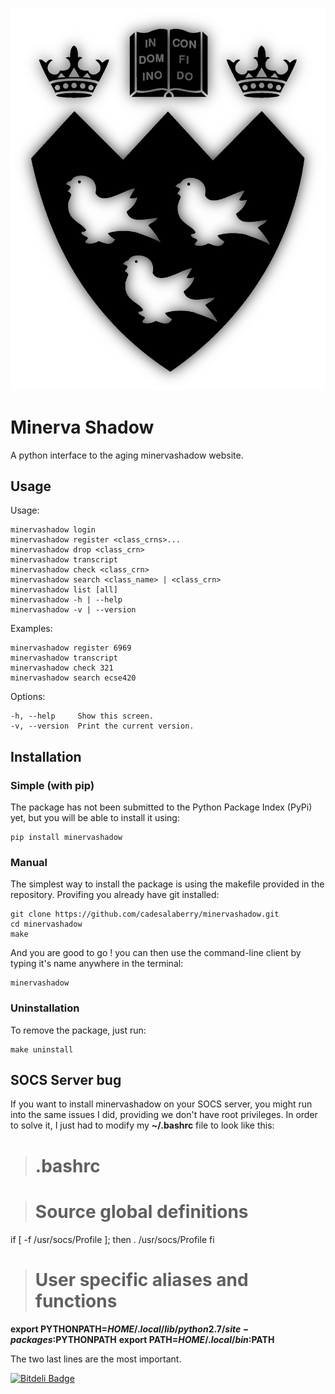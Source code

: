 [![McGill Logo](./assets/shadow-logo-transparent-big.png)](https://horizon.mcgill.ca/pban1/twbkwbis.P_WWWLogin "Minerva Webpage")



Minerva Shadow
=======

A python interface to the aging minervashadow website.


## Usage

Usage:

	minervashadow login
	minervashadow register <class_crns>...
	minervashadow drop <class_crn>
	minervashadow transcript
	minervashadow check <class_crn>
	minervashadow search <class_name> | <class_crn>
	minervashadow list [all]
	minervashadow -h | --help
	minervashadow -v | --version

Examples:

	minervashadow register 6969
	minervashadow transcript
	minervashadow check 321
	minervashadow search ecse420

Options:

	-h, --help     Show this screen.
	-v, --version  Print the current version.


## Installation


### Simple (with pip)

The package has not been submitted to the Python Package Index (PyPi) yet, but you will be able to install it using:

	pip install minervashadow


### Manual

The simplest way to install the package is using the makefile provided in the repository. Provifing you already have git installed:

	git clone https://github.com/cadesalaberry/minervashadow.git
	cd minervashadow
	make

And you are good to go ! you can then use the command-line client by typing it's name anywhere in the terminal:

	minervashadow


### Uninstallation

To remove the package, just run:

	make uninstall


## SOCS Server bug

If you want to install minervashadow on your SOCS server, you might run into the same issues I did, providing we don't have root privileges. In order to solve it, I just had to modify my **~/.bashrc** file to look like this:

># .bashrc

># Source global definitions
if [ -f /usr/socs/Profile ]; then
        . /usr/socs/Profile
fi

># User specific aliases and functions
**export PYTHONPATH=$HOME/.local/lib/python2.7/site-packages:$PYTHONPATH**
**export PATH=$HOME/.local/bin:$PATH**


The two last lines are the most important.


[![Bitdeli Badge](https://d2weczhvl823v0.cloudfront.net/cadesalaberry/minervashadow/trend.png)](https://bitdeli.com/free "Bitdeli Badge")

